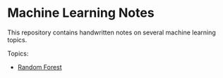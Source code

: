 # Machine Learning Notes
This repository contains handwritten notes on several machine learning topics. 

Topics:
- [Random Forest](https://github.com/smukh93/MachineLearningNotes/blob/master/Random_Forest.pdf)
